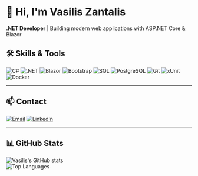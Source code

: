 # 👋 Hi, I'm Vasilis Zantalis

**.NET Developer** | Building modern web applications with ASP.NET Core & Blazor 

## 🛠️ Skills & Tools

![C#](https://img.shields.io/badge/C%23-Programming-239120?style=flat&logo=c-sharp&logoColor=white)
![.NET](https://img.shields.io/badge/.NET-Framework-512BD4?style=flat&logo=dotnet&logoColor=white)
![Blazor](https://img.shields.io/badge/Blazor-Framework-512BD4?style=flat&logo=blazor&logoColor=white)
![Bootstrap](https://img.shields.io/badge/Bootstrap-CSS-7952B3?style=flat&logo=bootstrap&logoColor=white)
![SQL](https://img.shields.io/badge/SQL-Database-CC2927?style=flat&logo=microsoftsqlserver&logoColor=white)
![PostgreSQL](https://img.shields.io/badge/PostgreSQL-Database-316192?style=flat&logo=postgresql&logoColor=white)
![Git](https://img.shields.io/badge/Git-VersionControl-F05032?style=flat&logo=git&logoColor=white)
![xUnit](https://img.shields.io/badge/xUnit-Testing-02569B?style=flat&logo=xunit&logoColor=white)
![Docker](https://img.shields.io/badge/Docker-Container-2496ED?style=flat&logo=docker&logoColor=white)


---

## 📫 Contact

[![Email](https://img.shields.io/badge/Email-vzantalis@gmail.com-c14438?style=flat&logo=gmail&logoColor=white)](mailto:vzantalis@gmail.com)
[![LinkedIn](https://img.shields.io/badge/LinkedIn-Vasilis_Zantalis-0A66C2?style=flat&logo=linkedin&logoColor=white)](https://linkedin.com/in/vasiliszantalis)

---

## 📊 GitHub Stats

![Vasilis's GitHub stats](https://github-readme-stats.vercel.app/api?username=vasiliszantalis&show_icons=true&theme=radical)  
![Top Languages](https://github-readme-stats.vercel.app/api/top-langs/?username=vasiliszantalis&layout=compact&theme=radical)
